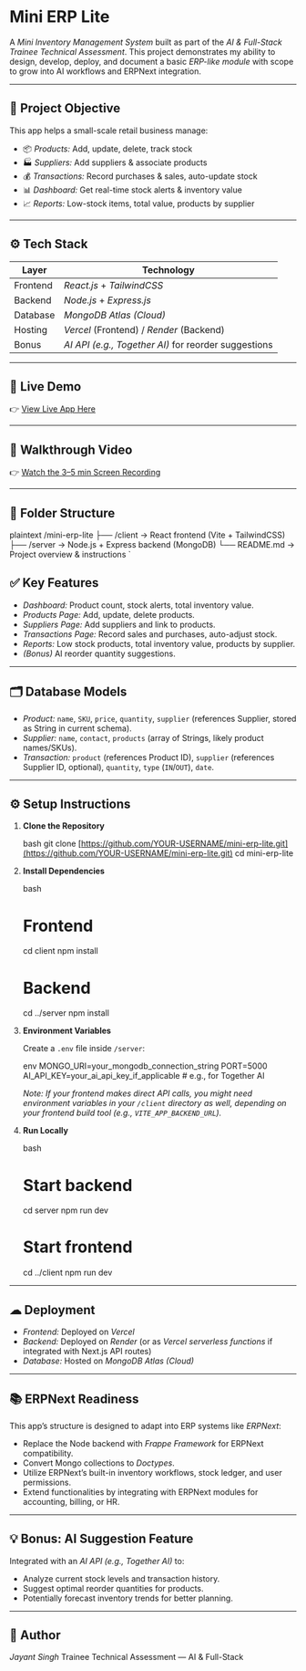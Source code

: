 # Mini ERP Lite

A *Mini Inventory Management System* built as part of the *AI & Full-Stack Trainee Technical Assessment*.
This project demonstrates my ability to design, develop, deploy, and document a basic *ERP-like module* with scope to grow into AI workflows and ERPNext integration.

---

## 📌 Project Objective

This app helps a small-scale retail business manage:
- 📦 *Products:* Add, update, delete, track stock
- 🏭 *Suppliers:* Add suppliers & associate products
- 💰 *Transactions:* Record purchases & sales, auto-update stock
- 📊 *Dashboard:* Get real-time stock alerts & inventory value
- 📈 *Reports:* Low-stock items, total value, products by supplier

---

## ⚙ Tech Stack

| Layer    | Technology                                |
|----------|-------------------------------------------|
| Frontend | *React.js* + *TailwindCSS* |
| Backend  | *Node.js* + *Express.js* |
| Database | *MongoDB Atlas (Cloud)* |
| Hosting  | *Vercel* (Frontend) / *Render* (Backend)  |
| Bonus    | *AI API (e.g., Together AI)* for reorder suggestions |

---

## 🚀 Live Demo

👉 [View Live App Here](YOUR_LIVE_APP_LINK_HERE)

---

## 🎥 Walkthrough Video

👉 [Watch the 3–5 min Screen Recording](YOUR_WALKTHROUGH_VIDEO_LINK_HERE)

---

## 📂 Folder Structure

plaintext
/mini-erp-lite
 ├── /client        → React frontend (Vite + TailwindCSS)
 ├── /server        → Node.js + Express backend (MongoDB)
 └── README.md      → Project overview & instructions
`

## ✅ Key Features

  - *Dashboard:* Product count, stock alerts, total inventory value.
  - *Products Page:* Add, update, delete products.
  - *Suppliers Page:* Add suppliers and link to products.
  - *Transactions Page:* Record sales and purchases, auto-adjust stock.
  - *Reports:* Low stock products, total inventory value, products by supplier.
  - *(Bonus)* AI reorder quantity suggestions.

-----

## 🗂 Database Models

  - *Product:* `name`, `SKU`, `price`, `quantity`, `supplier` (references Supplier, stored as String in current schema).
  - *Supplier:* `name`, `contact`, `products` (array of Strings, likely product names/SKUs).
  - *Transaction:* `product` (references Product ID), `supplier` (references Supplier ID, optional), `quantity`, `type` (`IN`/`OUT`), `date`.

-----

## ⚙ Setup Instructions

1.  **Clone the Repository**

    bash
    git clone [https://github.com/YOUR-USERNAME/mini-erp-lite.git](https://github.com/YOUR-USERNAME/mini-erp-lite.git)
    cd mini-erp-lite
    

2.  **Install Dependencies**

    bash
    # Frontend
    cd client
    npm install

    # Backend
    cd ../server
    npm install
    

3.  **Environment Variables**

    Create a `.env` file inside `/server`:

    env
    MONGO_URI=your_mongodb_connection_string
    PORT=5000
    AI_API_KEY=your_ai_api_key_if_applicable # e.g., for Together AI
    

    *Note: If your frontend makes direct API calls, you might need environment variables in your `/client` directory as well, depending on your frontend build tool (e.g., `VITE_APP_BACKEND_URL`).*

4.  **Run Locally**

    bash
    # Start backend
    cd server
    npm run dev

    # Start frontend
    cd ../client
    npm run dev
    

-----

## ☁ Deployment

  * *Frontend:* Deployed on *Vercel*
  * *Backend:* Deployed on *Render* (or as *Vercel serverless functions* if integrated with Next.js API routes)
  * *Database:* Hosted on *MongoDB Atlas (Cloud)*

-----

## 📚 ERPNext Readiness

This app’s structure is designed to adapt into ERP systems like *ERPNext*:

  * Replace the Node backend with *Frappe Framework* for ERPNext compatibility.
  * Convert Mongo collections to *Doctypes*.
  * Utilize ERPNext’s built-in inventory workflows, stock ledger, and user permissions.
  * Extend functionalities by integrating with ERPNext modules for accounting, billing, or HR.

-----

## 💡 Bonus: AI Suggestion Feature

Integrated with an *AI API (e.g., Together AI)* to:

  * Analyze current stock levels and transaction history.
  * Suggest optimal reorder quantities for products.
  * Potentially forecast inventory trends for better planning.

-----

## 🙌 Author

*Jayant Singh*
Trainee Technical Assessment — AI & Full-Stack


```
